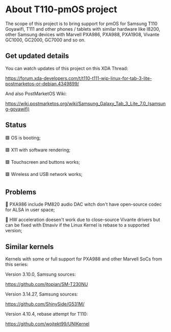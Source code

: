 # About T110-pmOS project
The scope of this project is to bring support for pmOS for Samsung T110 Goyawifi, T111 and other phones / tablets with similar hardware like I8200, other Samsung devices with Marvell PXA986, PXA988, PXA1908, Vivante GC1000, GC2000, GC7000 and so on.

## Get updated details
You can watch updates of this project on this XDA Thread:

https://forum.xda-developers.com/t/t110-t111-wip-linux-for-tab-3-lite-postmarketos-or-debian.4349899/

And also PostMarketOS Wiki:

https://wiki.postmarketos.org/wiki/Samsung_Galaxy_Tab_3_Lite_7.0_(samsung-goyawifi)

## Status
🟩 OS is booting;

🟩 X11 with software rendering;

🟩 Touchscreen and buttons works;

🟩 Wireless and USB network works;

## Problems
📛 PXA986 include PM820 audio DAC witch don't have open-source codec for ALSA in user space;

📛 HW acceleration doesen't work due to close-source Vivante drivers but can be fixed with Etnaviv if the Linux Kernel is rebase to a supported version;

## Similar kernels
Kernels with some or full support for PXA988 and other Marvell SoCs from this series:

Version 3.10.0, Samsung sources:

https://github.com/jtopian/SM-T230NU

Version 3.14.27, Samsung sources:

https://github.com/ShinySide/G531M/

Version 4.10.4, rebase attempt for T110:

https://github.com/wojtekt99/UNIKernel

